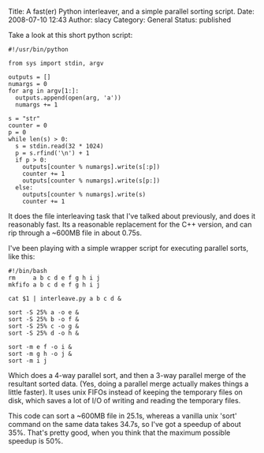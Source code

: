 Title: A fast(er) Python interleaver, and a simple parallel sorting script.
Date: 2008-07-10 12:43
Author: slacy
Category: General
Status: published

Take a look at this short python script:

    #!/usr/bin/python

    from sys import stdin, argv

    outputs = []
    numargs = 0
    for arg in argv[1:]:
      outputs.append(open(arg, 'a'))
      numargs += 1

    s = "str"
    counter = 0
    p = 0
    while len(s) > 0:
      s = stdin.read(32 * 1024)
      p = s.rfind('\n') + 1
      if p > 0:
        outputs[counter % numargs].write(s[:p])
        counter += 1
        outputs[counter % numargs].write(s[p:])
      else:
        outputs[counter % numargs].write(s)
        counter += 1

It does the file interleaving task that I've talked about previously,
and does it reasonably fast. Its a reasonable replacement for the C++
version, and can rip through a \~600MB file in about 0.75s.

I've been playing with a simple wrapper script for executing parallel
sorts, like this:

    #!/bin/bash
    rm     a b c d e f g h i j
    mkfifo a b c d e f g h i j

    cat $1 | interleave.py a b c d &

    sort -S 25% a -o e &
    sort -S 25% b -o f &
    sort -S 25% c -o g &
    sort -S 25% d -o h &

    sort -m e f -o i &
    sort -m g h -o j &
    sort -m i j

Which does a 4-way parallel sort, and then a 3-way parallel merge of the
resultant sorted data. (Yes, doing a parallel merge actually makes
things a little faster). It uses unix FIFOs instead of keeping the
temporary files on disk, which saves a lot of I/O of writing and reading
the temporary files.

This code can sort a \~600MB file in 25.1s, whereas a vanilla unix
'sort' command on the same data takes 34.7s, so I've got a speedup of
about 35%. That's pretty good, when you think that the maximum possible
speedup is 50%.
